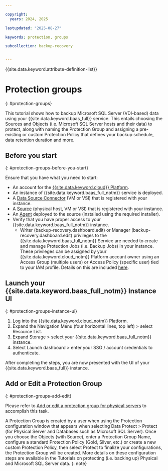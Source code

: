 ```yaml
---

copyright:
  years: 2024, 2025

lastupdated: "2025-08-27"

keywords: protection, groups

subcollection: backup-recovery


---
```


{{site.data.keyword.attribute-definition-list}}

# Protection groups
{: #protection-groups}

This tutorial shows how to backup Microsoft SQL Server (VDI-based) data using your {{site.data.keyword.baas_full}} service. This entails choosing the Sources and Objects (i.e. Microsoft SQL Server hosts and their data) to protect, along with naming the Protection Group and assigning a pre-existing or custom Protection Policy that defines your backup schedule, data retention duration and more.

## Before you start
{: #protection-groups-before-you-start}

Ensure that you have what you need to start:

- An account for the [{{site.data.keyword.cloud}} Platform](https://cloud.ibm.com).
- An instance of {{site.data.keyword.baas_full_notm}} service is deployed.
- A [Data Source Connector](/docs/backup-recovery?topic=backup-recovery-deploy-data-source-connector) (VM or VSI) that is registered with your instance.
- A [Source](/docs/backup-recovery?topic=backup-recovery-baas-registration) (physical host, VM or VSI) that is registered with your instance.
- An [Agent](/docs/backup-recovery?topic=backup-recovery-agent-download-install) deployed to the source (installed using the required installer).
- Verify that you have proper access to your {{site.data.keyword.baas_full_notm}} instance.
  - Writer (backup-recovery.dashboard.edit) or Manager (backup-recovery.dashboard.edit) privileges to the {{site.data.keyword.baas_full_notm}} Service are needed to create and manage Protection Jobs (i.e. Backup Jobs) in your instance. These privileges can be assigned by your {{site.data.keyword.cloud_notm}} Platform account owner using an Access Group (multiple users) or Access Policy (specific user) tied to your IAM profile. Details on this are included [here](/docs/backup-recovery?topic=backup-recovery-iam-docs-template&interface=ui).

## Launch your {{site.data.keyword.baas_full_notm}} Instance UI
{: #protection-groups-instance-ui}

1. Log into the {{site.data.keyword.cloud_notm}} Platform.
2. Expand the Navigation Menu (four horizontal lines, top left) > select Resource List.
3. Expand Storage > select your {{site.data.keyword.baas_full_notm}} instance.
4. Select Launch dashboard > enter your SSO / account credentials to authenticate.

After completing the steps, you are now presented with the UI of your {{site.data.keyword.baas_full}} instance.

## Add or Edit a Protection Group
{: #protection-groups-add-edit}

Please refer to [Add or edit a protection group for physical servers](/docs/backup-recovery?topic=backup-recovery-add_or_edit_a_protection_group_for_physical_servers) to accomplish this task.

A Protection Group is created by a user when using the Protection configuration window that appears when selecting Data Protect > Protect (for Physical Server and Databases such as Microsoft SQL Server). Once you choose the Objects (with Source), enter a Protection Group Name, configure a standard Protection Policy (Gold, Silver, etc.) or create a new custom Protection Policy, then select Protect to finalize your configurations, the Protection Group will be created. More details on these configuration steps are available in the Tutorials on protecting (i.e. backing up) Physical and Microsoft SQL Server data.
{: note}

